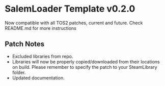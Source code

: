 # SalemLoader Template v0.2.0
Now compatible with all TOS2 patches, current and future. Check README.md for more instructions

## Patch Notes
- Excluded libraries from repo.
- Libraries will now be properly copied/downloaded from their locations on build. Please remember to specify the patch to your SteamLibrary folder.
- Updated documentation.